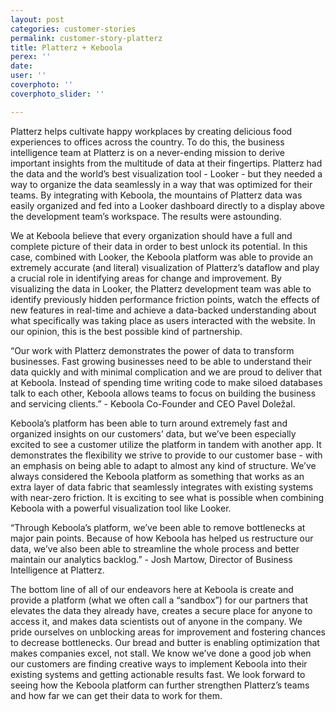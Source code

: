 ```yaml
---
layout: post
categories: customer-stories
permalink: customer-story-platterz
title: Platterz + Keboola
perex: ''
date: 
user: ''
coverphoto: ''
coverphoto_slider: ''

---
```

Platterz helps cultivate happy workplaces by creating delicious food experiences to offices across the country. To do this, the business intelligence team at Platterz is on a never-ending mission to derive important insights from the multitude of data at their fingertips. Platterz had the data and the world’s best visualization tool - Looker - but they needed a way to organize the data seamlessly in a way that was optimized for their teams. By integrating with Keboola, the mountains of Platterz data was easily organized and fed into a Looker dashboard directly to a display above the development team’s workspace. The results were astounding.

We at Keboola believe that every organization should have a full and complete picture of their data in order to best unlock its potential. In this case, combined with Looker, the Keboola platform was able to provide an extremely accurate (and literal) visualization of Platterz’s dataflow and play a crucial role in identifying areas for change and improvement. By visualizing the data in Looker, the Platterz development team was able to identify previously hidden performance friction points, watch the effects of new features in real-time and achieve a data-backed understanding about what specifically was taking place as users interacted with the website. In our opinion, this is the best possible kind of partnership.

“Our work with Platterz demonstrates the power of data to transform businesses. Fast growing businesses need to be able to understand their data quickly and with minimal complication and we are proud to deliver that at Keboola. Instead of spending time writing code to make siloed databases talk to each other, Keboola allows teams to focus on building the business and servicing clients.” - Keboola Co-Founder and CEO Pavel Doležal.

Keboola’s platform has been able to turn around extremely fast and organized insights on our customers’ data, but we’ve been especially excited to see a customer utilize the platform in tandem with another app. It demonstrates the flexibility we strive to provide to our customer base - with an emphasis on being able to adapt to almost any kind of structure. We’ve always considered the Keboola platform as something that works as an extra layer of data fabric that seamlessly integrates with existing systems with near-zero friction. It is exciting to see what is possible when combining Keboola with a powerful visualization tool like Looker.

“Through Keboola’s platform, we’ve been able to remove bottlenecks at major pain points. Because of how Keboola has helped us restructure our data, we’ve also been able to streamline the whole process and better maintain our analytics backlog.” - Josh Martow, Director of Business Intelligence at Platterz.

The bottom line of all of our endeavors here at Keboola is create and provide a platform (what we often call a “sandbox”) for our partners that elevates the data they already have, creates a secure place for anyone to access it, and makes data scientists out of anyone in the company. We pride ourselves on unblocking areas for improvement and fostering chances to decrease bottlenecks. Our bread and butter is enabling optimization that makes companies excel, not stall. We know we’ve done a good job when our customers are finding creative ways to implement Keboola into their existing systems and getting actionable results fast. We look forward to seeing how the Keboola platform can further strengthen Platterz’s teams and how far we can get their data to work for them.
